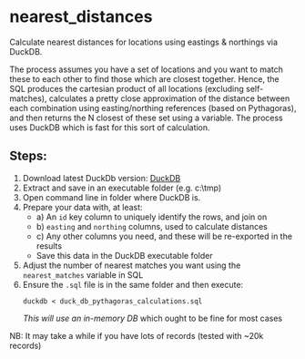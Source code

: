 # nearest_distances
Calculate nearest distances for locations using eastings & northings via DuckDB.

The process assumes you have a set of locations and you want to match these to each other to find those which are closest together. Hence, the SQL produces the cartesian product of all locations (excluding self-matches), calculates a pretty close approximation of the distance between each combination using easting/northing references (based on Pythagoras), and then returns the N closest of these set using a variable. The process uses DuckDB which is fast for this sort of calculation.

## Steps:
1. Download latest DuckDb version: [DuckDB](https://duckdb.org/docs/installation/)
2. Extract and save in an executable folder (e.g. c:\tmp)
3. Open command line in folder where DuckDB is. 
4. Prepare your data with, at least:
   - a) An `id` key column to uniquely identify the rows, and join on
   - b) `easting` and `northing` columns, used to calculate distances
   - c) Any other columns you need, and these will be re-exported in the results
   - Save this data in the DuckDB executable folder
5. Adjust the number of nearest matches you want using the `nearest_matches` variable in SQL
6. Ensure the `.sql` file is in the same folder and then execute:
    ```
    duckdb < duck_db_pythagoras_calculations.sql
    ```
    _This will use an in-memory DB_ which ought to be fine for most cases

NB: It may take a while if you have lots of records (tested with ~20k records)
